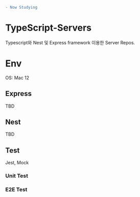 ```diff
- Now Studying
```
# TypeScript-Servers
Typescript와 Nest 및 Express framework 이용한 Server Repos.
# Env
OS: Mac 12

## Express
TBD
## Nest
TBD
## Test
Jest, Mock
### Unit Test
### E2E Test
